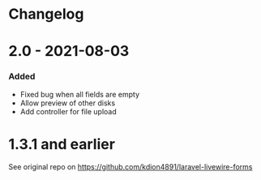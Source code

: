 # Changelog

# 2.0 - 2021-08-03

### Added
- Fixed bug when all fields are empty
- Allow preview of other disks
- Add controller for file upload


# 1.3.1 and earlier
See original repo on https://github.com/kdion4891/laravel-livewire-forms
